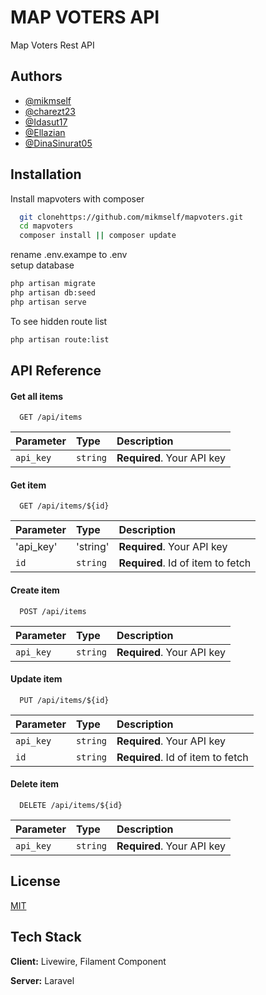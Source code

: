 
# MAP VOTERS API

Map Voters Rest API


## Authors

- [@mikmself](https://www.github.com/mikmself)
- [@charezt23](https://www.github.com/charezt23)
- [@Idasut17](https://www.github.com/Idasut17)
- [@Ellazian](https://www.github.com/Ellazian)
- [@DinaSinurat05](https://www.github.com/DinaSinurat05)

## Installation

Install mapvoters with composer

```bash
  git clonehttps://github.com/mikmself/mapvoters.git
  cd mapvoters
  composer install || composer update
```
rename .env.exampe to .env  
setup database
```bash
php artisan migrate
php artisan db:seed
php artisan serve
```
To see hidden route list
```bash
php artisan route:list
```


## API Reference

#### Get all items

```http
  GET /api/items
```

| Parameter | Type     | Description                |
| :-------- | :------- | :------------------------- |
| `api_key` | `string` | **Required**. Your API key |

#### Get item

```http
  GET /api/items/${id}
```

| Parameter | Type     | Description                       |
| :-------- | :------- | :-------------------------------- |
| 'api_key' | 'string' | **Required**. Your API key        |
| `id`       | `string` | **Required**. Id of item to fetch|

#### Create item

```http
  POST /api/items
```

| Parameter | Type     | Description                       |
| :-------- | :------- | :-------------------------------- |
| `api_key`      | `string` | **Required**. Your API key |

#### Update item

```http
  PUT /api/items/${id}
```

| Parameter | Type     | Description                       |
| :-------- | :------- | :-------------------------------- |
| `api_key`      | `string` | **Required**. Your API key |
| `id`       | `string` | **Required**. Id of item to fetch|

#### Delete item

```http
  DELETE /api/items/${id}
```

| Parameter | Type     | Description                       |
| :-------- | :------- | :-------------------------------- |
| `api_key`      | `string` | **Required**. Your API key |





## License

[MIT](https://choosealicense.com/licenses/mit/)


## Tech Stack

**Client:** Livewire, Filament Component

**Server:** Laravel

